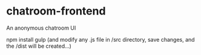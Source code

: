 # chatroom-frontend
An anonymous chatroom UI

npm install
gulp
(and modify any .js file in /src directory, save changes, and the /dist will be created...)
